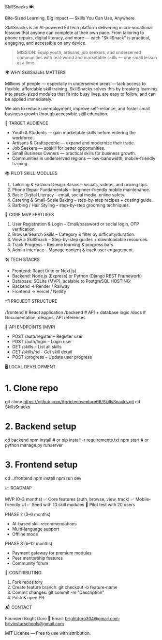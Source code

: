 SkillSnacks 🍽

Bite-Sized Learning, Big Impact — Skills You Can Use, Anywhere.

SkillSnacks is an AI-powered EdTech platform delivering micro-vocational lessons that anyone can complete at their own pace.
From tailoring to phone repairs, digital literacy, and more — each "SkillSnack" is practical, engaging, and accessible on any device.

> MISSION: Equip youth, artisans, job seekers, and underserved communities with real-world and marketable skills — one small lesson at a time.


🌍 WHY SkillSnacks MATTERS

Millions of people — especially in underserved areas — lack access to flexible, affordable skill training.
SkillSnacks solves this by breaking learning into snack-sized modules that fit into busy lives, are easy to follow, and can be applied immediately.

We aim to reduce unemployment, improve self-reliance, and foster small business growth through accessible skill education.


🎯 TARGET AUDIENCE

* Youth & Students — gain marketable skills before entering the workforce.
* Artisans & Craftspeople — expand and modernize their trade.
* Job Seekers — upskill for better opportunities.
* Small Business Owners — practical skills for business growth.
* Communities in underserved regions — low-bandwidth, mobile-friendly training.


📚 PILOT SKILL MODULES

1. Tailoring & Fashion Design Basics – visuals, videos, and pricing tips.
2. Phone Repair Fundamentals – beginner-friendly mobile maintenance.
3. Basic Digital Literacy – email, social media, online safety.
4. Catering & Small-Scale Baking – step-by-step recipes + costing guide.
5. Barbing / Hair Styling – step-by-step grooming techniques.


🚀 CORE MVP FEATURES

1. User Registration & Login – Email/password or social login, OTP verification.
2. Browse/Search Skills – Category & filter by difficulty/duration.
3. View a SkillSnack – Step-by-step guides + downloadable resources.
4. Track Progress – Resume learning & progress bars.
5. Admin Interface – Manage content & track user engagement.


🛠 TECH STACKS

* Frontend: React (Vite or Next.js)
* Backend: Node.js (Express) or Python (Django REST Framework)
* Database: SQLite (MVP), scalable to PostgreSQL
 HOSTING:
* Backend → Render / Railway
* Frontend → Vercel / Netlify


🗂 PROJECT STRUCTURE

/frontend      # React application
/backend       # API + database logic
/docs          # Documentation, designs, API references


🔌 API ENDPOINTS (MVP)

* POST /auth/register – Register user
* POST /auth/login – Login user
* GET /skills – List all skills
* GET /skills/:id – Get skill detail
* POST /progress – Update user progress


🖥 LOCAL DEVELOPMENT

# 1. Clone repo
git clone https://github.com/Agrictechventure68/SkillsSnacks.git
cd SkillsSnacks

# 2. Backend setup
cd backend
npm install   # or pip install -r requirements.txt
npm start     # or python manage.py runserver

# 3. Frontend setup
cd ../frontend
npm install
npm run dev


📈 ROADMAP

MVP (0–3 months)
✅ Core features (auth, browse, view, track)
✅ Mobile-friendly UI
✅ Seed with 10 skill modules
🔄 Pilot test with 20 users

PHASE 2 (3–6 months)
* AI-based skill recommendations
* Multi-language support
* Offline mode


PHASE 3 (6–12 months)
* Payment gateway for premium modules
* Peer mentorship features
* Community forum


🤝 CONTRIBUTING:

1. Fork repository
2. Create feature branch: git checkout -b feature-name
3. Commit changes: git commit -m "Description"
4. Push & open PR


📬 CONTACT

Founder: Bright Doro
📧 Email: brightdoro304@gmail.com; brivicstarschools@gmail.com

MIT License — Free to use with attribution.

